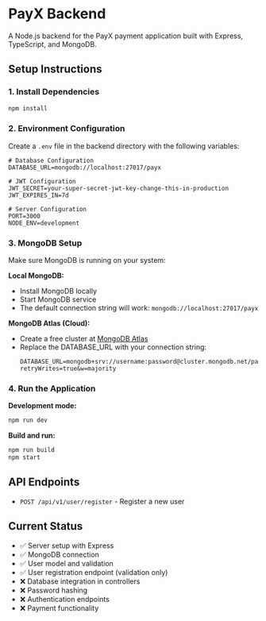 # PayX Backend

A Node.js backend for the PayX payment application built with Express, TypeScript, and MongoDB.

## Setup Instructions

### 1. Install Dependencies
```bash
npm install
```

### 2. Environment Configuration
Create a `.env` file in the backend directory with the following variables:

```env
# Database Configuration
DATABASE_URL=mongodb://localhost:27017/payx

# JWT Configuration
JWT_SECRET=your-super-secret-jwt-key-change-this-in-production
JWT_EXPIRES_IN=7d

# Server Configuration
PORT=3000
NODE_ENV=development
```

### 3. MongoDB Setup
Make sure MongoDB is running on your system:

**Local MongoDB:**
- Install MongoDB locally
- Start MongoDB service
- The default connection string will work: `mongodb://localhost:27017/payx`

**MongoDB Atlas (Cloud):**
- Create a free cluster at [MongoDB Atlas](https://www.mongodb.com/atlas)
- Replace the DATABASE_URL with your connection string:
  ```
  DATABASE_URL=mongodb+srv://username:password@cluster.mongodb.net/payx?retryWrites=true&w=majority
  ```

### 4. Run the Application

**Development mode:**
```bash
npm run dev
```

**Build and run:**
```bash
npm run build
npm start
```

## API Endpoints

- `POST /api/v1/user/register` - Register a new user

## Current Status
- ✅ Server setup with Express
- ✅ MongoDB connection
- ✅ User model and validation
- ✅ User registration endpoint (validation only)
- ❌ Database integration in controllers
- ❌ Password hashing
- ❌ Authentication endpoints
- ❌ Payment functionality 